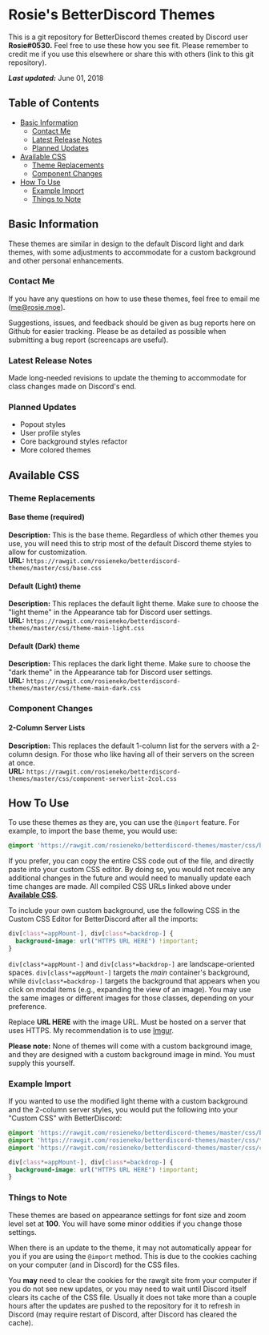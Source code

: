 # Rosie's BetterDiscord Themes
This is a git repository for BetterDiscord themes created by Discord user **Rosie#0530.** Feel free to use these how you see fit. Please remember to credit me if you use this elsewhere or share this with others (link to this git repository).

_**Last updated:**_ June 01, 2018

## Table of Contents
* [Basic Information](#basic-information)
    * [Contact Me](#contact-me)
    * [Latest Release Notes](#latest-release-notes)
    * [Planned Updates](#planned-updates)
* [Available CSS](#available-css)
    * [Theme Replacements](#theme-replacements)
    * [Component Changes](#component-changes)
* [How To Use](#how-to-use)
    * [Example Import](#example-import)
    * [Things to Note](#things-to-note)

## Basic Information
These themes are similar in design to the default Discord light and dark themes, with some adjustments to accommodate for a custom background and other personal enhancements.

### Contact Me
If you have any questions on how to use these themes, feel free to email me ([me@rosie.moe](me@rosie.moe)).

Suggestions, issues, and feedback should be given as bug reports here on Github for easier tracking. Please be as detailed as possible when submitting a bug report (screencaps are useful).

### Latest Release Notes
Made long-needed revisions to update the theming to accommodate for class changes made on Discord's end.

### Planned Updates
* Popout styles
* User profile styles
* Core background styles refactor
* More colored themes

## Available CSS

### Theme Replacements

#### Base theme (required)
**Description:** This is the base theme. Regardless of which other themes you use, you will need this to strip most of the default Discord theme styles to allow for customization.  
**URL:** `https://rawgit.com/rosieneko/betterdiscord-themes/master/css/base.css`

#### Default (Light) theme
**Description:** This replaces the default light theme. Make sure to choose the "light theme" in the Appearance tab for Discord user settings.  
**URL:** `https://rawgit.com/rosieneko/betterdiscord-themes/master/css/theme-main-light.css`

#### Default (Dark) theme
**Description:** This replaces the dark light theme. Make sure to choose the "dark theme" in the Appearance tab for Discord user settings.  
**URL:** `https://rawgit.com/rosieneko/betterdiscord-themes/master/css/theme-main-dark.css`

### Component Changes
#### 2-Column Server Lists

**Description:** This replaces the default 1-column list for the servers with a 2-column design. For those who like having all of their servers on the screen at once.  
**URL:** `https://rawgit.com/rosieneko/betterdiscord-themes/master/css/component-serverlist-2col.css`

## How To Use

To use these themes as they are, you can use the `@import` feature. For example, to import the base theme, you would use:


```css
@import 'https://rawgit.com/rosieneko/betterdiscord-themes/master/css/base.css';
```

If you prefer, you can copy the entire CSS code out of the file, and directly paste into your custom CSS editor. By doing so, you would not receive any additional changes in the future and would need to manually update each time changes are made. All compiled CSS URLs linked above under **[Available CSS](#available-css)**.

To include your own custom background, use the following CSS in the Custom CSS Editor for BetterDiscord after all the imports:

```css
div[class*=appMount-], div[class*=backdrop-] {
  background-image: url("HTTPS URL HERE") !important; 
}
```

`div[class*=appMount-]` and `div[class*=backdrop-]` are landscape-oriented spaces. `div[class*=appMount-]` targets the *main* container's background, while `div[class*=backdrop-]` targets the background that appears when you click on modal items (e.g., expanding the view of an image). You may use the same images or different images for those classes, depending on your preference.

Replace **URL HERE** with the image URL. Must be hosted on a server that uses HTTPS. My recommendation is to use [Imgur](https://imgur.com/).

**Please note:** None of themes will come with a custom background image, and they are designed with a custom background image in mind. You must supply this yourself.

### Example Import

If you wanted to use the modified light theme with a custom background and the 2-column server styles, you would put the following into your "Custom CSS" with BetterDiscord:

```css
@import 'https://rawgit.com/rosieneko/betterdiscord-themes/master/css/base.css';
@import 'https://rawgit.com/rosieneko/betterdiscord-themes/master/css/theme-main-light.css';
@import 'https://rawgit.com/rosieneko/betterdiscord-themes/master/css/component-serverlist-2col.css';

div[class*=appMount-], div[class*=backdrop-] {
  background-image: url("HTTPS URL HERE") !important; 
}
```

### Things to Note

These themes are based on appearance settings for font size and zoom level set at **100**. You will have some minor oddities if you change those settings.

When there is an update to the theme, it may not automatically appear for you if you are using the `@import` method. This is due to the cookies caching on your computer (and in Discord) for the CSS files.

You **may** need to clear the cookies for the rawgit site from your computer if you do not see new updates, or you may need to wait until Discord itself clears its cache of the CSS file. Usually it does not take more than a couple hours after the updates are pushed to the repository for it to refresh in Discord (may require restart of Discord, after Discord has cleared the cache).